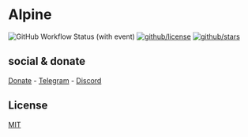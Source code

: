 # Alpine

![GitHub Workflow Status (with event)](https://img.shields.io/github/actions/workflow/status/brtmvdl/alpine/github-release.yml) [![github/license](https://img.shields.io/github/license/brtmvdl/alpine)](https://img.shields.io/github/license/brtmvdl/alpine)  [![github/stars](https://img.shields.io/github/stars/brtmvdl/alpine?style=social)](https://img.shields.io/github/stars/brtmvdl/antify?style=social)

## social & donate

[Donate](https://link.mercadopago.com.br/brtmvdl) - [Telegram](https://t.me/+KRmg5MlqgMk0MTg5) - [Discord](https://discord.gg/FpxetYYp)

## License

[MIT](./LICENSE)
